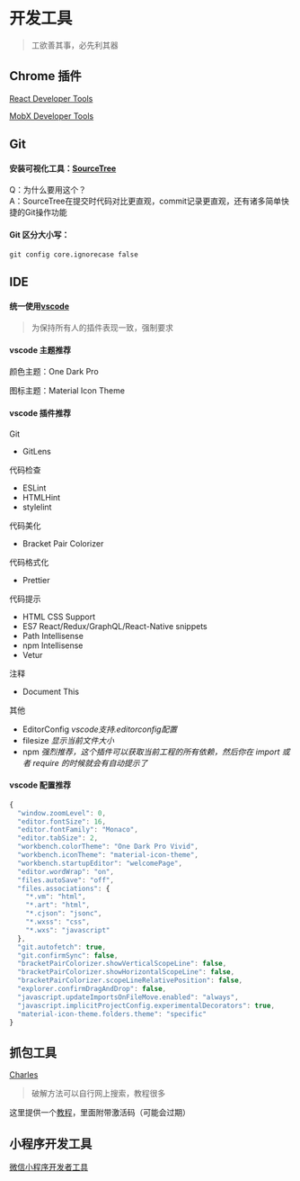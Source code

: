 # 开发工具

> 工欲善其事，必先利其器

## Chrome 插件

[React Developer Tools](https://chrome.google.com/webstore/detail/react-developer-tools/fmkadmapgofadopljbjfkapdkoienihi)

[MobX Developer Tools](https://chrome.google.com/webstore/detail/mobx-developer-tools/pfgnfdagidkfgccljigdamigbcnndkod)

## Git

#### 安装可视化工具：[SourceTree](https://www.sourcetreeapp.com/)

Q：为什么要用这个？<br/> A：SourceTree在提交时代码对比更直观，commit记录更直观，还有诸多简单快捷的Git操作功能

#### Git 区分大小写：

```
git config core.ignorecase false
```

## IDE

#### 统一使用[vscode](https://code.visualstudio.com/)

> 为保持所有人的插件表现一致，强制要求

#### vscode 主题推荐

颜色主题：One Dark Pro

图标主题：Material Icon Theme

#### vscode 插件推荐

Git

- GitLens

代码检查

- ESLint
- HTMLHint
- stylelint

代码美化

- Bracket Pair Colorizer

代码格式化

- Prettier

代码提示

- HTML CSS Support
- ES7 React/Redux/GraphQL/React-Native snippets
- Path Intellisense
- npm Intellisense
- Vetur

注释

- Document This

其他

- EditorConfig _vscode支持.editorconfig配置_
- filesize _显示当前文件大小_
- npm _强烈推荐，这个插件可以获取当前工程的所有依赖，然后你在 import 或者 require 的时候就会有自动提示了_

#### vscode 配置推荐

```js
{
  "window.zoomLevel": 0,
  "editor.fontSize": 16,
  "editor.fontFamily": "Monaco",
  "editor.tabSize": 2,
  "workbench.colorTheme": "One Dark Pro Vivid",
  "workbench.iconTheme": "material-icon-theme",
  "workbench.startupEditor": "welcomePage",
  "editor.wordWrap": "on",
  "files.autoSave": "off",
  "files.associations": {
    "*.vm": "html",
    "*.art": "html",
    "*.cjson": "jsonc",
    "*.wxss": "css",
    "*.wxs": "javascript"
  },
  "git.autofetch": true,
  "git.confirmSync": false,
  "bracketPairColorizer.showVerticalScopeLine": false,
  "bracketPairColorizer.showHorizontalScopeLine": false,
  "bracketPairColorizer.scopeLineRelativePosition": false,
  "explorer.confirmDragAndDrop": false,
  "javascript.updateImportsOnFileMove.enabled": "always",
  "javascript.implicitProjectConfig.experimentalDecorators": true,
  "material-icon-theme.folders.theme": "specific"
}
```

## 抓包工具

[Charles](https://www.charlesproxy.com/)

> 破解方法可以自行网上搜索，教程很多

这里提供一个[教程](https://juejin.im/post/5c0a430f51882516207d205d)，里面附带激活码（可能会过期）

## 小程序开发工具

[微信小程序开发者工具](https://developers.weixin.qq.com/miniprogram/dev/devtools/download.html)
